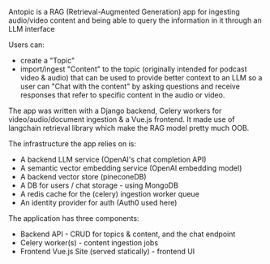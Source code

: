 Antopic is a RAG (Retrieval-Augmented Generation) app for ingesting audio/video content and being able to query the information in it through an LLM interface

Users can: 
* create a "Topic" 
* import/ingest "Content" to the topic (originally intended for podcast video & audio) that can be used to provide better context to an LLM so a user can "Chat with the content" by asking questions and receive responses that refer to specific content in the audio or video.

The app was written with a Django backend, Celery workers for video/audio/document ingestion & a Vue.js frontend. It made use of langchain retrieval library which make the RAG model pretty much OOB. 

The infrastructure the app relies on is: 

* A backend LLM service (OpenAI's chat completion API)
* A semantic vector embedding service (OpenAI embedding model)
* A backend vector store (pineconeDB)
* A DB for users / chat storage - using MongoDB
* A redis cache for the (celery) ingestion worker queue
* An identity provider for auth (Auth0 used here) 

The application has three components:

* Backend API  - CRUD for topics & content, and the chat endpoint  
* Celery worker(s) - content ingestion jobs
* Frontend Vue.js Site (served statically) - frontend UI 

